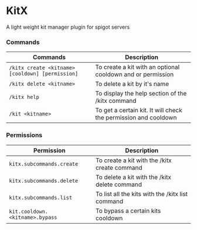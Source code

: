 # KitX
A light weight kit manager plugin for spigot servers

### Commands
Commands | Description 
--- | ---
`/kitx create <kitname> [cooldown] [permission]` | To create a kit with an optional cooldown and or permission
`/kitx delete <kitname>` | To delete a kit by it's name
`/kitx help` | To display the help section of the /kitx command
`/kit <kitname>` | To get a certain kit. It will check the permission and cooldown

### Permissions
Permission | Description 
--- | ---
`kitx.subcommands.create` | To create a kit with the /kitx create command
`kitx.subcommands.delete` | To delete a kit with the /kitx delete command
`kitx.subcommands.list` | To list all the kits with the /kitx list command
`kit.cooldown.<kitname>.bypass` | To bypass a certain kits cooldown